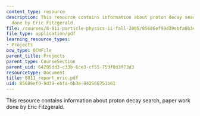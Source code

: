 ```yaml
---
content_type: resource
description: This resource contains information about proton decay search, paper work
  done by Eric Fitzgerald.
file: /courses/8-811-particle-physics-ii-fall-2005/85686ef99d39ebfa6b3e842568751b61_8811_report_eric.pdf
file_type: application/pdf
learning_resource_types:
- Projects
ocw_type: OCWFile
parent_title: Projects
parent_type: CourseSection
parent_uid: 64205dd3-c33b-6ce3-cf55-759f0d3f73d3
resourcetype: Document
title: 8811_report_eric.pdf
uid: 85686ef9-9d39-ebfa-6b3e-842568751b61
---
```

This resource contains information about proton decay search, paper work done by Eric Fitzgerald.

